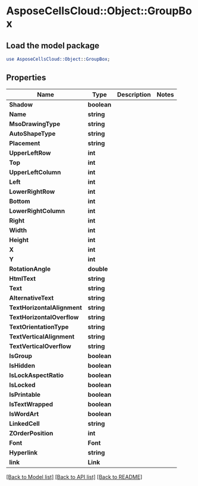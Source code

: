 # AsposeCellsCloud::Object::GroupBox 

## Load the model package
```perl
use AsposeCellsCloud::Object::GroupBox;
```

## Properties
Name | Type | Description | Notes
------------ | ------------- | ------------- | -------------
**Shadow** | **boolean** |  |
**Name** | **string** |  |
**MsoDrawingType** | **string** |  |
**AutoShapeType** | **string** |  |
**Placement** | **string** |  |
**UpperLeftRow** | **int** |  |
**Top** | **int** |  |
**UpperLeftColumn** | **int** |  |
**Left** | **int** |  |
**LowerRightRow** | **int** |  |
**Bottom** | **int** |  |
**LowerRightColumn** | **int** |  |
**Right** | **int** |  |
**Width** | **int** |  |
**Height** | **int** |  |
**X** | **int** |  |
**Y** | **int** |  |
**RotationAngle** | **double** |  |
**HtmlText** | **string** |  |
**Text** | **string** |  |
**AlternativeText** | **string** |  |
**TextHorizontalAlignment** | **string** |  |
**TextHorizontalOverflow** | **string** |  |
**TextOrientationType** | **string** |  |
**TextVerticalAlignment** | **string** |  |
**TextVerticalOverflow** | **string** |  |
**IsGroup** | **boolean** |  |
**IsHidden** | **boolean** |  |
**IsLockAspectRatio** | **boolean** |  |
**IsLocked** | **boolean** |  |
**IsPrintable** | **boolean** |  |
**IsTextWrapped** | **boolean** |  |
**IsWordArt** | **boolean** |  |
**LinkedCell** | **string** |  |
**ZOrderPosition** | **int** |  |
**Font** | **Font** |  |
**Hyperlink** | **string** |  |
**link** | **Link** |  |  

[[Back to Model list]](../README.md#documentation-for-models) [[Back to API list]](../README.md#documentation-for-api-endpoints) [[Back to README]](../README.md)

